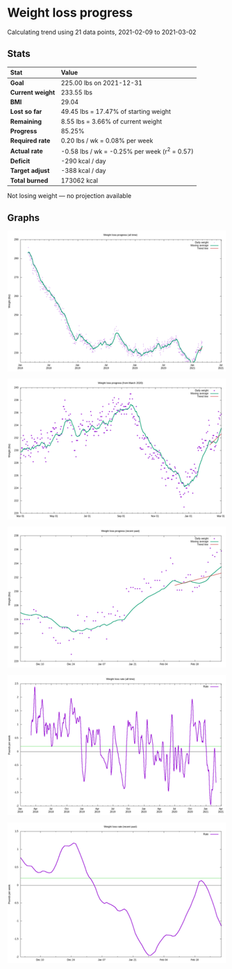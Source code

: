 # Weight loss progress

Calculating trend using 21 data points, 2021-02-09 to 2021-03-02

## Stats

Stat|Value
:-|:-
**Goal**|225.00 lbs on 2021-12-31
**Current weight**|233.55 lbs
**BMI**|29.04
**Lost so far**|49.45 lbs = 17.47% of starting weight
**Remaining**|8.55 lbs =  3.66% of current  weight
**Progress**|85.25%
**Required rate**|0.20 lbs / wk = 0.08% per week
**Actual rate**|-0.58 lbs / wk = -0.25% per week  (r<sup>2</sup> = 0.57)
**Deficit**|-290 kcal / day
**Target adjust**|-388 kcal / day
**Total burned**|173062 kcal

Not losing weight &mdash; no projection available

## Graphs

![](weight-graph-alltime.png)

![](weight-graph-covid.png)

![](weight-graph-recent.png)

![](rate-graph-alltime.png)

![](rate-graph-recent.png)
